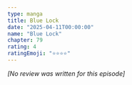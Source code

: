 ```yaml
---
type: manga
title: Blue Lock
date: "2025-04-11T00:00:00"
name: "Blue Lock"
chapter: 79
rating: 4
ratingEmoji: "⭐️⭐️⭐️⭐️"
---
```


_[No review was written for this episode]_